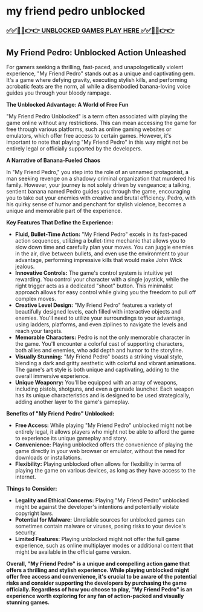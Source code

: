 # my friend pedro unblocked

### [✅✅🔴🔴👉👉 UNBLOCKED GAMES PLAY HERE ✅✅🔴🔴👉👉](https://topstoryindia.com)

## My Friend Pedro: Unblocked Action Unleashed

For gamers seeking a thrilling, fast-paced, and unapologetically violent experience, "My Friend Pedro" stands out as a unique and captivating gem. It's a game where defying gravity, executing stylish kills, and performing acrobatic feats are the norm, all while a disembodied banana-loving voice guides you through your bloody rampage.

**The Unblocked Advantage: A World of Free Fun**

"My Friend Pedro Unblocked" is a term often associated with playing the game online without any restrictions. This can mean accessing the game for free through various platforms, such as online gaming websites or emulators, which offer free access to certain games. However, it's important to note that playing "My Friend Pedro" in this way might not be entirely legal or officially supported by the developers. 

**A Narrative of Banana-Fueled Chaos**

In "My Friend Pedro," you step into the role of an unnamed protagonist, a man seeking revenge on a shadowy criminal organization that murdered his family. However, your journey is not solely driven by vengeance; a talking, sentient banana named Pedro guides you through the game, encouraging you to take out your enemies with creative and brutal efficiency. Pedro, with his quirky sense of humor and penchant for stylish violence, becomes a unique and memorable part of the experience. 

**Key Features That Define the Experience:**

* **Fluid, Bullet-Time Action:** "My Friend Pedro" excels in its fast-paced action sequences, utilizing a bullet-time mechanic that allows you to slow down time and carefully plan your moves. You can juggle enemies in the air, dive between bullets, and even use the environment to your advantage, performing impressive kills that would make John Wick jealous. 
* **Innovative Controls:** The game's control system is intuitive yet rewarding. You control your character with a single joystick, while the right trigger acts as a dedicated "shoot" button. This minimalist approach allows for easy control while giving you the freedom to pull off complex moves.
* **Creative Level Design:** "My Friend Pedro" features a variety of beautifully designed levels, each filled with interactive objects and enemies. You'll need to utilize your surroundings to your advantage, using ladders, platforms, and even ziplines to navigate the levels and reach your targets.
* **Memorable Characters:** Pedro is not the only memorable character in the game. You'll encounter a colorful cast of supporting characters, both allies and enemies, who add depth and humor to the storyline.
* **Visually Stunning:** "My Friend Pedro" boasts a striking visual style, blending a dark and gritty aesthetic with colorful and vibrant animations. The game's art style is both unique and captivating, adding to the overall immersive experience.
* **Unique Weaponry:** You'll be equipped with an array of weapons, including pistols, shotguns, and even a grenade launcher. Each weapon has its unique characteristics and is designed to be used strategically, adding another layer to the game's gameplay.

**Benefits of "My Friend Pedro" Unblocked:**

* **Free Access:** While playing "My Friend Pedro" unblocked might not be entirely legal, it allows players who might not be able to afford the game to experience its unique gameplay and story.
* **Convenience:** Playing unblocked offers the convenience of playing the game directly in your web browser or emulator, without the need for downloads or installations.
* **Flexibility:** Playing unblocked often allows for flexibility in terms of playing the game on various devices, as long as they have access to the internet.

**Things to Consider:**

* **Legality and Ethical Concerns:** Playing "My Friend Pedro" unblocked might be against the developer's intentions and potentially violate copyright laws. 
* **Potential for Malware:** Unreliable sources for unblocked games can sometimes contain malware or viruses, posing risks to your device's security.
* **Limited Features:** Playing unblocked might not offer the full game experience, such as online multiplayer modes or additional content that might be available in the official game version.

**Overall, "My Friend Pedro" is a unique and compelling action game that offers a thrilling and stylish experience. While playing unblocked might offer free access and convenience, it's crucial to be aware of the potential risks and consider supporting the developers by purchasing the game officially. Regardless of how you choose to play, "My Friend Pedro" is an experience worth exploring for any fan of action-packed and visually stunning games.** 
